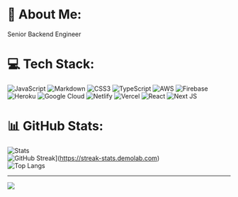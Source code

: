 # 💫 About Me:
Senior Backend Engineer


# 💻 Tech Stack:
![JavaScript](https://img.shields.io/badge/javascript-%23323330.svg?style=for-the-badge&logo=javascript&logoColor=%23F7DF1E) ![Markdown](https://img.shields.io/badge/markdown-%23000000.svg?style=for-the-badge&logo=markdown&logoColor=white) ![CSS3](https://img.shields.io/badge/css3-%231572B6.svg?style=for-the-badge&logo=css3&logoColor=white) ![TypeScript](https://img.shields.io/badge/typescript-%23007ACC.svg?style=for-the-badge&logo=typescript&logoColor=white) ![AWS](https://img.shields.io/badge/AWS-%23FF9900.svg?style=for-the-badge&logo=amazon-aws&logoColor=white) ![Firebase](https://img.shields.io/badge/firebase-%23039BE5.svg?style=for-the-badge&logo=firebase) ![Heroku](https://img.shields.io/badge/heroku-%23430098.svg?style=for-the-badge&logo=heroku&logoColor=white) ![Google Cloud](https://img.shields.io/badge/GoogleCloud-%234285F4.svg?style=for-the-badge&logo=google-cloud&logoColor=white) ![Netlify](https://img.shields.io/badge/netlify-%23000000.svg?style=for-the-badge&logo=netlify&logoColor=#00C7B7) ![Vercel](https://img.shields.io/badge/vercel-%23000000.svg?style=for-the-badge&logo=vercel&logoColor=white) ![React](https://img.shields.io/badge/react-%2320232a.svg?style=for-the-badge&logo=react&logoColor=%2361DAFB) ![Next JS](https://img.shields.io/badge/Next-black?style=for-the-badge&logo=next.js&logoColor=white)
# 📊 GitHub Stats:
![Stats](https://github-readme-stats-seven-inky-61.vercel.app/api?username=shaheer334&show_icons=true&theme=dark&include_all_commits=true&count_private=true&v=2)<br/>
![GitHub Streak](https://streak-stats.demolab.com/?user=shaheer334&theme=dark&hide_border=false)](https://streak-stats.demolab.com)<br/>
![Top Langs](https://github-readme-stats-seven-inky-61.vercel.app/api/top-langs/?username=shaheer334&layout=compact&theme=dark&v=2)

---
[![](https://visitcount.itsvg.in/api?id=amelulmulk&icon=0&color=0)](https://visitcount.itsvg.in)

<!-- Proudly created with GPRM ( https://gprm.itsvg.in ) -->
